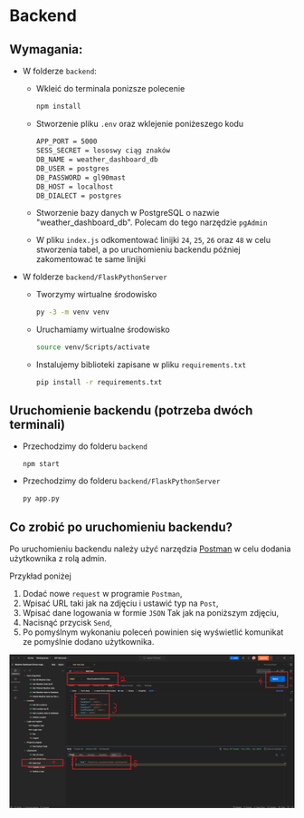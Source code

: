 # Backend

## Wymagania:

- W folderze `backend`:

    * Wkleić do terminala ponizsze polecenie
        ```bash
        npm install
        ```

    * Stworzenie pliku `.env` oraz wklejenie poniżeszego kodu
        ```dosini
        APP_PORT = 5000
        SESS_SECRET = lososwy ciąg znaków
        DB_NAME = weather_dashboard_db
        DB_USER = postgres
        DB_PASSWORD = gl90mast
        DB_HOST = localhost
        DB_DIALECT = postgres
        ```

    * Stworzenie bazy danych w PostgreSQL o nazwie "weather_dashboard_db". Polecam do tego narzędzie `pgAdmin`

    * W pliku `index.js` odkomentować linijki `24`, `25`, `26` oraz `48` w celu stworzenia tabel, a po uruchomieniu backendu później zakomentować te same linijki

- W folderze `backend/FlaskPythonServer`

    - Tworzymy wirtualne środowisko

        ```bash
        py -3 -m venv venv
        ```

    - Uruchamiamy wirtualne środowisko
        ```bash
        source venv/Scripts/activate
        ```

    - Instalujemy biblioteki zapisane w pliku `requirements.txt`
        ```bash
        pip install -r requirements.txt
        ```

## Uruchomienie backendu (potrzeba dwóch terminali)

- Przechodzimy do folderu `backend`
    ```
    npm start
    ```

- Przechodzimy do folderu `backend/FlaskPythonServer`
    ```bash
    py app.py
    ```


## Co zrobić po uruchomieniu backendu?
Po uruchomieniu backendu należy użyć narzędzia [Postman](https://www.postman.com/) w celu dodania użytkownika z rolą admin.

Przykład poniżej

1. Dodać nowe `request` w programie `Postman`,
2. Wpisać URL taki jak na zdjęciu i ustawić typ na `Post`,
3. Wpisać dane logowania w formie `JSON` Tak jak na poniższym zdjęciu,
4. Nacisnąć przycisk `Send`,
5. Po pomyślnym wykonaniu poleceń powinien się wyświetlić komunikat ze pomyślnie dodano użytkownika.

![alt text](image.png)